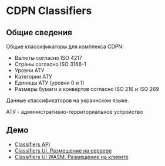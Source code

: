 # CDPN Classifiers

## Общие сведения 

Общие классификаторы для комплекса CDPN:

- Валюты согласно ISO 4217
- Страны согласно ISO 3166-1
- Уровни АТУ
- Категории АТУ
- Единицы АТУ (уровни 0 и 1)
- Размеры бумаги и конвертов согласно ISO 216 и ISO 269

Данные классификаторов на украинском языке.

АТУ - административно-территориальное устройство

## Демо

- [Classifiers API](https://classifiers-api.infdev.com.ua/swagger/)
- [Classifiers UI. Размещение на сервере](https://classifiers-ui.infdev.com.ua/)
- [Classifiers UI WASM. Размещение на клиенте](https://classifiers-ui-wasm.infdev.com.ua/)
